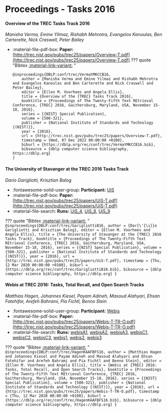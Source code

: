 # Proceedings - Tasks 2016 

#### Overview of the TREC Tasks Track 2016

_Manisha Verma, Emine Yilmaz, Rishabh Mehrotra, Evangelos Kanoulas, Ben Carterette, Nick Craswell, Peter Bailey_

- :material-file-pdf-box: **Paper:** [http://trec.nist.gov/pubs/trec25/papers/Overview-T.pdf](http://trec.nist.gov/pubs/trec25/papers/Overview-T.pdf)
??? quote "Bibtex [:material-link-variant:](https://dblp.org/rec/conf/trec/VermaYMKCCB16.bib) "
	```
	@inproceedings{DBLP:conf/trec/VermaYMKCCB16,
		author = {Manisha Verma and Emine Yilmaz and Rishabh Mehrotra and Evangelos Kanoulas and Ben Carterette and Nick Craswell and Peter Bailey},
		editor = {Ellen M. Voorhees and Angela Ellis},
		title = {Overview of the {TREC} Tasks Track 2016},
		booktitle = {Proceedings of The Twenty-Fifth Text REtrieval Conference, {TREC} 2016, Gaithersburg, Maryland, USA, November 15-18, 2016},
		series = {{NIST} Special Publication},
		volume = {500-321},
		publisher = {National Institute of Standards and Technology {(NIST)}},
		year = {2016},
		url = {http://trec.nist.gov/pubs/trec25/papers/Overview-T.pdf},
		timestamp = {Wed, 07 Dec 2022 00:00:00 +0100},
		biburl = {https://dblp.org/rec/conf/trec/VermaYMKCCB16.bib},
		bibsource = {dblp computer science bibliography, https://dblp.org}
	}
	```

#### The University of Stavanger at the TREC 2016 Tasks Track

_Darío Garigliotti, Krisztian Balog_

- :fontawesome-solid-user-group: **Participant:** [UiS](./participants.md#uis)
- :material-file-pdf-box: **Paper:** [http://trec.nist.gov/pubs/trec25/papers/UiS-T.pdf](http://trec.nist.gov/pubs/trec25/papers/UiS-T.pdf)
- :material-file-search: **Runs:** [UiS_4](./runs.md#uis_4), [UiS_8](./runs.md#uis_8), [UiS_9](./runs.md#uis_9)

??? quote "Bibtex [:material-link-variant:](https://dblp.org/rec/conf/trec/GarigliottiB16.bib) "
	```
	@inproceedings{DBLP:conf/trec/GarigliottiB16,
		author = {Dar{\'{\i}}o Garigliotti and Krisztian Balog},
		editor = {Ellen M. Voorhees and Angela Ellis},
		title = {The University of Stavanger at the {TREC} 2016 Tasks Track},
		booktitle = {Proceedings of The Twenty-Fifth Text REtrieval Conference, {TREC} 2016, Gaithersburg, Maryland, USA, November 15-18, 2016},
		series = {{NIST} Special Publication},
		volume = {500-321},
		publisher = {National Institute of Standards and Technology {(NIST)}},
		year = {2016},
		url = {http://trec.nist.gov/pubs/trec25/papers/UiS-T.pdf},
		timestamp = {Thu, 12 Mar 2020 00:00:00 +0100},
		biburl = {https://dblp.org/rec/conf/trec/GarigliottiB16.bib},
		bibsource = {dblp computer science bibliography, https://dblp.org}
	}
	```

#### Webis at TREC 2016: Tasks, Total Recall, and Open Search Tracks

_Matthias Hagen, Johannes Kiesel, Payam Adineh, Masoud Alahyari, Ehsan Fatehifar, Arefeh Bahrami, Pia Fichtl, Benno Stein_

- :fontawesome-solid-user-group: **Participant:** [Webis](./participants.md#webis)
- :material-file-pdf-box: **Paper:** [http://trec.nist.gov/pubs/trec25/papers/Webis-T-TR-O.pdf](http://trec.nist.gov/pubs/trec25/papers/Webis-T-TR-O.pdf)
- :material-file-search: **Runs:** [webisA1](./runs.md#webisa1), [webisA2](./runs.md#webisa2), [webisA3](./runs.md#webisa3), [webisC1](./runs.md#webisc1), [webisC2](./runs.md#webisc2), [webisC3](./runs.md#webisc3), [webis1](./runs.md#webis1), [webis2](./runs.md#webis2), [webis3](./runs.md#webis3)

??? quote "Bibtex [:material-link-variant:](https://dblp.org/rec/conf/trec/HagenKAAFBFS16.bib) "
	```
	@inproceedings{DBLP:conf/trec/HagenKAAFBFS16,
		author = {Matthias Hagen and Johannes Kiesel and Payam Adineh and Masoud Alahyari and Ehsan Fatehifar and Arefeh Bahrami and Pia Fichtl and Benno Stein},
		editor = {Ellen M. Voorhees and Angela Ellis},
		title = {Webis at {TREC} 2016: Tasks, Total Recall, and Open Search Tracks},
		booktitle = {Proceedings of The Twenty-Fifth Text REtrieval Conference, {TREC} 2016, Gaithersburg, Maryland, USA, November 15-18, 2016},
		series = {{NIST} Special Publication},
		volume = {500-321},
		publisher = {National Institute of Standards and Technology {(NIST)}},
		year = {2016},
		url = {http://trec.nist.gov/pubs/trec25/papers/Webis-T-TR-O.pdf},
		timestamp = {Thu, 12 Mar 2020 00:00:00 +0100},
		biburl = {https://dblp.org/rec/conf/trec/HagenKAAFBFS16.bib},
		bibsource = {dblp computer science bibliography, https://dblp.org}
	}
	```


